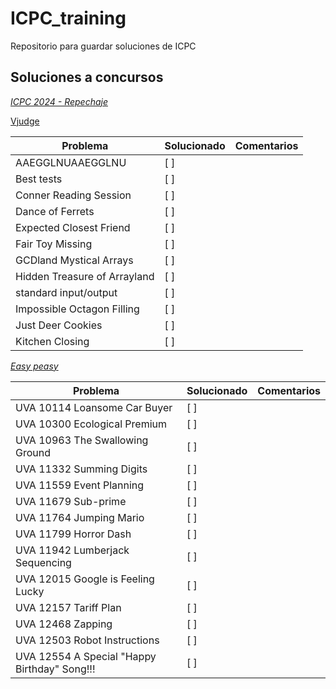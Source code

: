 # ICPC_training

Repositorio para guardar soluciones de ICPC

## Soluciones a concursos

*[ICPC 2024 - Repechaje](https://codeforces.com/gym/105408)*

[Vjudge](https://vjudge.net/contest/664989)

| Problema | Solucionado | Comentarios |
| -------- | ----------- | ----------- |
| AAEGGLNUAAEGGLNU | [ ] | |
| Best tests | [ ] | |
| Conner Reading Session | [ ] | |
| Dance of Ferrets | [ ] | |
| Expected Closest Friend | [ ] | |
| Fair Toy Missing | [ ] | |
| GCDland Mystical Arrays | [ ] | |
| Hidden Treasure of Arrayland | [ ] | |
| standard input/output | [ ] | |
| Impossible Octagon Filling | [ ] | |
| Just Deer Cookies | [ ] | |
| Kitchen Closing | [ ] | |

*[Easy peasy](https://vjudge.net/contest/665000)*

| Problema | Solucionado | Comentarios |
| -------- | ----------- | ----------- |
| UVA 10114	Loansome Car Buyer | [ ] | |
| UVA 10300	Ecological Premium | [ ] | |
| UVA 10963	The Swallowing Ground | [ ] | |
| UVA 11332	Summing Digits | [ ] | |
| UVA 11559	Event Planning | [ ] | |
| UVA 11679	Sub-prime | [ ] | |
| UVA 11764	Jumping Mario | [ ] | |
| UVA 11799	Horror Dash | [ ] | |
| UVA 11942	Lumberjack Sequencing | [ ] | |
| UVA 12015	Google is Feeling Lucky | [ ] | |
| UVA 12157	Tariff Plan | [ ] | |
| UVA 12468	Zapping | [ ] | |
| UVA 12503	Robot Instructions | [ ] | |
| UVA 12554	A Special "Happy Birthday" Song!!! | [ ] | |